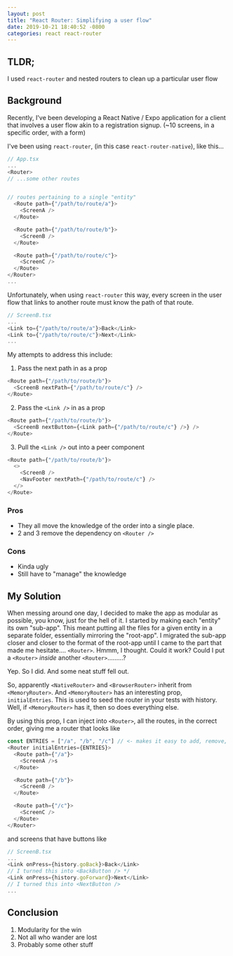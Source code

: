 ```yaml
---
layout: post
title: "React Router: Simplifying a user flow"
date: 2019-10-21 18:40:52 -0800
categories: react react-router
---
```


## TLDR;

I used `react-router` and nested routers to clean up a particular user flow

## Background

Recently, I've been developing a React Native / Expo application for a client that involves a user flow akin to a registration signup. (~10 screens, in a specific order, with a form)

I've been using `react-router`, (in this case `react-router-native`), like this...

```typescript
// App.tsx
...
<Router>
// ...some other routes


// routes pertaining to a single "entity"
  <Route path={"/path/to/route/a"}>
    <ScreenA />
  </Route>

  <Route path={"/path/to/route/b"}>
    <ScreenB />
  </Route>

  <Route path={"/path/to/route/c"}>
    <ScreenC />
  </Route>
</Router>
...
```

Unfortunately, when using `react-router` this way, every screen in the user flow that links to another route must know the path of that route.

```typescript
// ScreenB.tsx
...
<Link to={"/path/to/route/a"}>Back</Link>
<Link to={"/path/to/route/c"}>Next</Link>
...
```

My attempts to address this include:

1. Pass the next path in as a prop

```typescript
<Route path={"/path/to/route/b"}>
  <ScreenB nextPath={"/path/to/route/c"} />
</Route>
```

2. Pass the `<Link />` in as a prop

```typescript
<Route path={"/path/to/route/b"}>
  <ScreenB nextButton={<Link path={"/path/to/route/c"} />} />
</Route>
```

3. Pull the `<Link />` out into a peer component

```typescript
<Route path={"/path/to/route/b"}>
  <>
    <ScreenB />
    <NavFooter nextPath={"/path/to/route/c"} />
  </>
</Route>
```

### Pros

- They all move the knowledge of the order into a single place.
- 2 and 3 remove the dependency on `<Router />`

### Cons

- Kinda ugly
- Still have to "manage" the knowledge

## My Solution

When messing around one day, I decided to make the app as modular as possible, you know, just for the hell of it. I started by making each "entity" its own "sub-app". This meant putting all the files for a given entity in a separate folder, essentially mirroring the "root-app". I migrated the sub-app closer and closer to the format of the root-app until I came to the part that made me hesitate.... `<Router>`. Hmmm, I thought. Could it work? Could I put a `<Router>` _inside_ another `<Router>`.........?

Yep. So I did. And some neat stuff fell out.

So, apparently `<NativeRouter>` and `<BrowserRouter>` inherit from `<MemoryRouter>`. And `<MemoryRouter>` has an interesting prop, `initialEntries`. This is used to seed the router in your tests with history. Well, if `<MemoryRouter>` has it, then so does everything else.

By using this prop, I can inject into `<Router>`, all the routes, in the correct order, giving me a router that looks like

```typescript
const ENTRIES = ["/a", "/b", "/c"] // <- makes it easy to add, remove, change order
<Router initialEntries={ENTRIES}>
  <Route path={"/a"}>
    <ScreenA />s
  </Route>

  <Route path={"/b"}>
    <ScreenB />
  </Route>

  <Route path={"/c"}>
    <ScreenC />
  </Route>
</Router>
```

and screens that have buttons like

```typescript
// ScreenB.tsx
...
<Link onPress={history.goBack}>Back</Link>
// I turned this into <BackButton /> */
<Link onPress={history.goForward}>Next</Link>
// I turned this into <NextButton />
...
```

## Conclusion

1. Modularity for the win
2. Not all who wander are lost
3. Probably some other stuff
